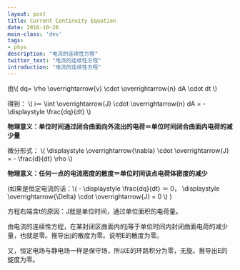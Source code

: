 ```yaml
---
layout: post
title: Current Continuity Equation
date: 2016-10-26
main-class: 'dev'
tags:
- phys
description: "电流的连续性方程"
twitter_text: "电流的连续性方程"
introduction: "电流的连续性方程"
---
```


由\\(
dq= \rho \overrightarrow{v} \cdot \overrightarrow{n} dA \cdot dt
\\)

得到：
\\(
i＝ \iint \overrightarrow{J} \cdot \overrightarrow{n} dA = - \displaystyle \frac{dq}{dt}
\\)

**物理意义：单位时间通过闭合曲面向外流出的电荷＝单位时间闭合曲面内电荷的减少量**

微分形式：
\\(
\displaystyle \overrightarrow{\nabla} \cdot \overrightarrow{J} = - \frac{d}{dt} \rho
\\)

**物理意义：任何一点的电流密度的散度＝单位时间该点电荷体密度的减少**

(如果是恒定电流的话：\\( - \displaystyle \frac{dq}{dt} ＝ 0， \displaystyle \overrightarrow{\Delta} \cdot \overrightarrow{J} = 0 \\) )

方程右端含t的原因：J就是单位时间，通过单位面积的电荷量。

由电流的连续性方程，在某封闭区曲面内的j等于单位时间内封闭曲面电荷的减少量，也就是零。推导出j的散度为零。说明E的散度为零。

又，恒定电场与静电场一样是保守场，所以E的环路积分为零，无旋。推导出E的旋度为零。



